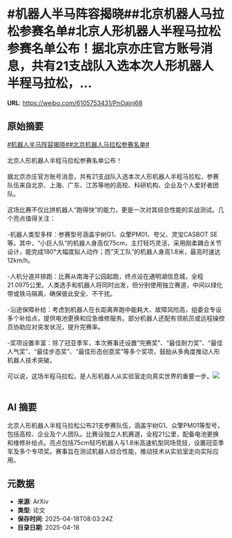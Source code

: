 # #机器人半马阵容揭晓##北京机器人马拉松参赛名单#北京人形机器人半程马拉松参赛名单公布！据北京亦庄官方账号消息，共有21支战队入选本次人形机器人半程马拉松，...

**URL**: https://weibo.com/6105753431/PnOajnj68

## 原始摘要

<a href="https://m.weibo.cn/search?containerid=231522type%3D1%26t%3D10%26q%3D%23%E6%9C%BA%E5%99%A8%E4%BA%BA%E5%8D%8A%E9%A9%AC%E9%98%B5%E5%AE%B9%E6%8F%AD%E6%99%93%23&amp;extparam=%23%E6%9C%BA%E5%99%A8%E4%BA%BA%E5%8D%8A%E9%A9%AC%E9%98%B5%E5%AE%B9%E6%8F%AD%E6%99%93%23" data-hide=""><span class="surl-text">#机器人半马阵容揭晓#</span></a><a href="https://m.weibo.cn/search?containerid=231522type%3D1%26t%3D10%26q%3D%23%E5%8C%97%E4%BA%AC%E6%9C%BA%E5%99%A8%E4%BA%BA%E9%A9%AC%E6%8B%89%E6%9D%BE%E5%8F%82%E8%B5%9B%E5%90%8D%E5%8D%95%23&amp;extparam=%23%E5%8C%97%E4%BA%AC%E6%9C%BA%E5%99%A8%E4%BA%BA%E9%A9%AC%E6%8B%89%E6%9D%BE%E5%8F%82%E8%B5%9B%E5%90%8D%E5%8D%95%23" data-hide=""><span class="surl-text">#北京机器人马拉松参赛名单#</span></a><br><br>北京人形机器人半程马拉松参赛名单公布！<br><br>据北京亦庄官方账号消息，共有21支战队入选本次人形机器人半程马拉松，参赛队伍来自北京、上海、广东、江苏等地的高校、科研机构、企业及个人爱好者团队。<br><br>这场比赛不仅比拼机器人“跑得快”的能力，更是一次对其综合性能的实战测试。几个亮点值得关注：<br><br>-机器人类型多样：参赛型号涵盖宇树G1、众擎PM01、夸父、灵宝CASBOT SE等。其中，“小巨人队”的机器人身高仅75cm，主打轻巧灵活，采用刚柔耦合关节设计，能完成180°大幅度拟人动作；而“天工队”的机器人身高1.8米，最高时速达12km/h。<br><br>-人机分道并排跑：比赛从南海子公园起跑，终点设在通明湖信息城，全程21.0975公里。人类选手和机器人将同时出发，但分别使用独立赛道，中间以绿化带或铁马隔离，确保彼此安全、不干扰。<br><br>-沿途保障补给：考虑到机器人在长距离奔跑中能耗大、故障风险高，组委会专设多个补给点，提供电池更换和应急维修服务。部分机器人还配有领航员或远程操控员协助应对突发状况，提升完赛率。<br><br>-奖项设置丰富：除了冠亚季军，本次赛事还设置“完赛奖”、“最佳耐力奖”、“最佳人气奖”、“最佳步态奖”、“最佳形态创意奖”等多个奖项，鼓励从多角度推动人形机器人技术突破。<br><br>可以说，这场半程马拉松，是人形机器人从实验室走向真实世界的重要一步。<img style="" src="https://tvax3.sinaimg.cn/large/006Fd7o3gy1i0ksyjmgg4j30zk0ym1kx.jpg" referrerpolicy="no-referrer"><br><br>

## AI 摘要

北京人形机器人半程马拉松公布21支参赛队伍，涵盖宇树G1、众擎PM01等型号，包括高校、企业及个人团队。比赛设独立人机赛道，全程21公里，配备电池更换和维修补给点。亮点包括75cm轻巧机器人与1.8米高速机型同场竞技，设置冠亚季军及多个专项奖。赛事旨在测试机器人综合性能，推动技术从实验室走向实际应用。

## 元数据

- **来源**: ArXiv
- **类型**: 论文
- **保存时间**: 2025-04-18T08:03:24Z
- **目录日期**: 2025-04-18
